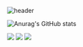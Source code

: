 ![header](https://capsule-render.vercel.app/api?type=waving&color=81BEF7&height=150&section=header&text=Welcome&nbsp;JohnblStar&nbsp;github&nbsp;profile!&fontColor=000000&fontSize=30&animation=fadeIn&fontAlignY=80&desc=%20&descAlignY=82&descAlign=82)

![Anurag's GitHub stats](https://github-readme-stats.vercel.app/api?username=johnblStar&show_icons=true&theme=radical)

<img src="https://img.shields.io/badge/JAVA-007396?style=for-the-badge&logo=java&logoColor=white">
<img src="https://img.shields.io/badge/React-61DAFB?style=for-the-badge&logo=java&logoColor=white">
<img src="https://img.shields.io/badge/github-181717?style=for-the-badge&logo=github&logoColor=white">
